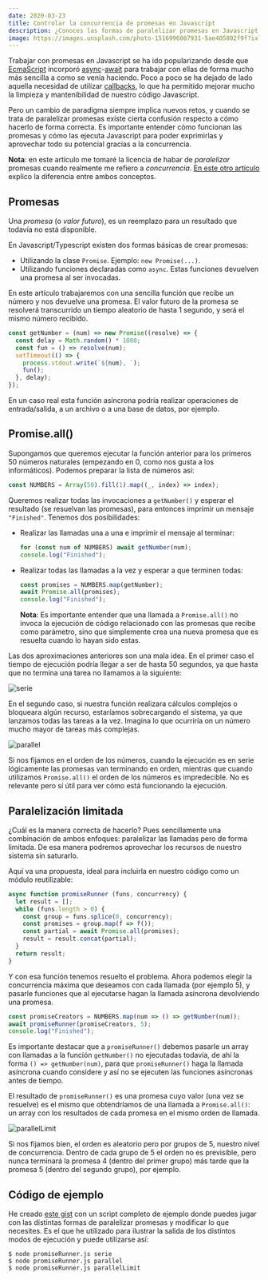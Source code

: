 ```yaml
---
date: 2020-03-23
title: Controlar la concurrencia de promesas en Javascript
description: ¿Conoces las formas de paralelizar promesas en Javascript y los problemas que pueden traerte? Muchas veces intentamos hacerlo de la forma incorrecta y podemos acabar con los recursos del sistema rápidamente. En este artículo aprenderemos la manera correcta.
image: https://images.unsplash.com/photo-1516996087931-5ae405802f9f?ixlib=rb-1.2.1&q=80&fm=jpg&crop=entropy&cs=tinysrgb&w=2000&fit=max&ixid=eyJhcHBfaWQiOjExNzczfQ
---
```


Trabajar con promesas en Javascript se ha ido popularizando desde que [EcmaScript](https://es.wikipedia.org/wiki/ECMAScript) incorporó [async](https://developer.mozilla.org/es/docs/Web/JavaScript/Referencia/Sentencias/funcion_asincrona)-[await](https://developer.mozilla.org/es/docs/Web/JavaScript/Referencia/Operadores/await) para trabajar con ellas de forma mucho más sencilla a como se venía haciendo. Poco a poco se ha dejado de lado aquella necesidad de utilizar [callbacks](https://es.wikipedia.org/wiki/Callback_(inform%C3%A1tica)), lo que ha permitido mejorar mucho la limpieza y mantenibilidad de nuestro código Javascript.

Pero un cambio de paradigma siempre implica nuevos retos, y cuando se trata de paralelizar promesas existe cierta confusión respecto a cómo hacerlo de forma correcta. Es importante entender cómo funcionan las promesas y cómo las ejecuta Javascript para poder exprimirlas y aprovechar todo su potencial gracias a la concurrencia.

**Nota**: en este artículo me tomaré la licencia de habar de *paralelizar* promesas cuando realmente me refiero a *concurrencia*. [En este otro artículo](/paralelismo-vs-concurrencia) explico la diferencia entre ambos conceptos.

## Promesas

Una *promesa* (o *valor futuro*), es un reemplazo para un resultado que todavía no está disponible.

En Javascript/Typescript existen dos formas básicas de crear promesas:

- Utilizando la clase `Promise`. Ejemplo: `new Promise(...)`.
- Utilizando funciones declaradas como `async`. Estas funciones devuelven una promesa al ser invocadas.

En este artículo trabajaremos con una sencilla función que recibe un número y nos devuelve una promesa. El valor futuro de la promesa se resolverá transcurrido un tiempo aleatorio de hasta 1 segundo, y será el mismo número recibido.

```javascript
const getNumber = (num) => new Promise((resolve) => {
  const delay = Math.random() * 1000;
  const fun = () => resolve(num);
  setTimeout(() => {
    process.stdout.write(`${num}, `);
    fun();
  }, delay);
});
```

En un caso real esta función asíncrona podría realizar operaciones de entrada/salida, a un archivo o a una base de datos, por ejemplo.

## Promise.all()

Supongamos que queremos ejecutar la función anterior para los primeros 50 números naturales (empezando en 0, como nos gusta a los informáticos). Podemos preparar la lista de números así:

```javascript
const NUMBERS = Array(50).fill(1).map((_, index) => index);
```

Queremos realizar todas las invocaciones a `getNumber()` y esperar el resultado (se resuelvan las promesas), para entonces imprimir un mensaje `"Finished"`. Tenemos dos posibilidades:

- Realizar las llamadas una a una e imprimir el mensaje al terminar:

  ```javascript
  for (const num of NUMBERS) await getNumber(num);
  console.log("Finished");
  ```

- Realizar todas las llamadas a la vez y esperar a que terminen todas:

  ```javascript
  const promises = NUMBERS.map(getNumber);
  await Promise.all(promises);
  console.log("Finished");
  ```
    
  **Nota**: Es importante entender que una llamada a `Promise.all()` no invoca la ejecución de código relacionado con las promesas que recibe como parámetro, sino que simplemente crea una nueva promesa que es resuelta cuando lo hayan sido estas.

Las dos aproximaciones anteriores son una mala idea. En el primer caso el tiempo de ejecución podría llegar a ser de hasta 50 segundos, ya que hasta que no termina una tarea no llamamos a la siguiente:

![serie](https://user-images.githubusercontent.com/675812/96976034-9bf8b480-151b-11eb-967a-a5e0696af4bf.gif)

En el segundo caso, si nuestra función realizara cálculos complejos o bloqueara algún recurso, estaríamos sobrecargando el sistema, ya que lanzamos todas las tareas a la vez. Imagina lo que ocurriría on un número mucho mayor de tareas más complejas.

![parallel](https://user-images.githubusercontent.com/675812/96976043-a024d200-151b-11eb-8453-cf25cad8e9ed.gif)

Si nos fijamos en el orden de los números, cuando la ejecución es en serie lógicamente las promesas van terminando en orden, mientras que cuando utilizamos `Promise.all()` el orden de los números es impredecible. No es relevante pero sí útil para ver cómo está funcionando la ejecución.

## Paralelización limitada

¿Cuál es la manera correcta de hacerlo? Pues sencillamente una combinación de ambos enfoques: paralelizar las llamadas pero de forma limitada. De esa manera podremos aprovechar los recursos de nuestro sistema sin saturarlo.

Aquí va una propuesta, ideal para incluirla en nuestro código como un módulo reutilizable:

```javascript
async function promiseRunner (funs, concurrency) {
  let result = [];
  while (funs.length > 0) {
    const group = funs.splice(0, concurrency);
    const promises = group.map(f => f());
    const partial = await Promise.all(promises);
    result = result.concat(partial);
  }
  return result;
}
```

Y con esa función tenemos resuelto el problema. Ahora podemos elegir la concurrencia máxima que deseamos con cada llamada (por ejemplo 5), y pasarle funciones que al ejecutarse hagan la llamada asíncrona devolviendo una promesa.

```javascript
const promiseCreators = NUMBERS.map(num => () => getNumber(num));
await promiseRunner(promiseCreators, 5);
console.log("Finished");
```

Es importante destacar que a `promiseRunner()` debemos pasarle un array con llamadas a la función `getNumber()` no ejecutadas todavía, de ahí la forma `() => getNumber(num)`, para que `promiseRunner()` haga la llamada asíncrona cuando considere y así no se ejecuten las funciones asíncronas antes de tiempo.

El resultado de `promiseRunner()` es una promesa cuyo valor (una vez se resuelve) es el mismo que obtendríamos de una llamada a `Promise.all()`: un array con los resultados de cada promesa en el mismo orden de llamada.

![parallelLimit](https://user-images.githubusercontent.com/675812/96976041-9ef3a500-151b-11eb-9c7e-561674ef740f.gif)

Si nos fijamos bien, el orden es aleatorio pero por grupos de 5, nuestro nivel de concurrencia. Dentro de cada grupo de 5 el orden no es previsible, pero nunca terminará la promesa 4 (dentro del primer grupo) más tarde que la promesa 5 (dentro del segundo grupo), por ejemplo.

## Código de ejemplo

He creado [este gist](https://gist.github.com/sgmonda/ae40efcdea944b67ce36e66bd1cca526) con un script completo de ejemplo donde puedes jugar con las distintas formas de paralelizar promesas y modificar lo que necesites. Es el que he utilizado para ilustrar la salida de los distintos modos de ejecución y puede utilizarse así:

```
$ node promiseRunner.js serie
$ node promiseRunner.js parallel
$ node promiseRunner.js parallelLimit
```

